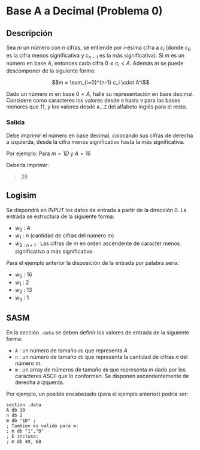 # Base A a Decimal (Problema 0)

## Descripción

Sea $m$ un número con $n$ cifras, se entiende por $i$-ésima cifra a $c_i$ (donde $c_0$ es la cifra menos significativa y $c_{n-1}$ es la más significativa). Si $m$ es un número en base $A$, entonces cada cifra $0 \le c_i < A$. Además $m$ se puede descomponer de la siguiente forma:

$$m = \sum_{i=0}^{n-1} c_i \cdot A^i$$

Dado un número $m$ en base $0 < A$, halle su representación en base decimal. Considere como caracteres los valores desde `0` hasta `9` para las bases menores que $11$, y los valores desde `A`...`Z` del alfabeto inglés para el resto.

### Salida

Debe imprimir el número en base decimal, colocando sus cifras de derecha a izquierda, desde la cifra menos significativo hasta la más significativa.

Por ejemplo: Para $m = 1D$ y $A = 16$

Debería imprimir:

> 29 

## Logisim

Se dispondrá en *INPUT* los datos de entrada a partir de la dirección $0$. La entrada se estructura de la siguiente forma:

- $w_0$ : $A$
- $w_1$ : $n$ (cantidad de cifras del número $m$)
- $w_{2:n+1}$ : Las cifras de $m$ en orden ascendente de caracter menos significativo a más significativo.

Para el ejemplo anterior la disposición de la entrada por palabra sería:

- $w_0$ : 16
- $w_1$ : 2
- $w_2$ : 13
- $w_3$ : 1

## SASM

En la sección `.data` se deben definir los valores de entrada de la siguiente forma:

- `A` : un número de tamaño `db` que representa $A$
- `n` : un número de tamaño `db` que representa la cantidad de cifras $n$ del número $m$.
- `m` : un array de números de tamaño `db` que representa $m$ dado por los caracteres ASCII que lo conforman. Se disponen ascendentemente de derecha a izquerda.

Por ejemplo, un posible encabezado (para el ejemplo anterior) podría ser:

```
section .data
A db 10
n db 2
m db "1D" ;
; Tambien es valido para m:
; m db "1","D"
; E incluso:
; m db 49, 68
```
